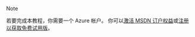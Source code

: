 > [!NOTE]
> 若要完成本教程，你需要一个 Azure 帐户。 你可以<a href="/pricing/member-offers/msdn-benefits-details/" target="_blank">激活 MSDN 订户权益</a>或<a href="/pricing/free-trial/" target="_blank">注册以获取免费试用版</a>。
> 
> 



<!--HONumber=Jan17_HO3-->



